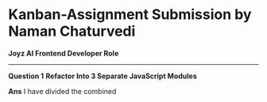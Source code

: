 # Kanban-Assignment Submission by Naman Chaturvedi
**Joyz AI Frontend Developer Role**

---

**Question 1**
**Refactor Into 3 Separate JavaScript Modules**


**Ans** I have divided the combined <script> tag from the base HTML to-do.html into 4 main javascript files in the root folder.
- storage.js:- This file contains the logic for data storage, i.e. the tasks are stored in localStorage with unique IDs. For this I used the Universally Unique Identifier (UUID for short) which generates a unique string for the task, which helps storing it under the JSON data in the tasks key in local Storage. For the fallback I used, the current Date, which in combination with UUID, provides the data for the column. Kindly check the screenshots below for reference:-

![Tasks Storage locally](/images/Screenshot2.png)

- render.js :- This is the DOM handling component which creates the elements, sorts tasks by priority and reorders without re-rendering the entire page. To avoid re-renders, renderNow function compares the desired structure of sorted tasks with the current DOM and DOM changes are made. The file ensures that only the missing tasks are created, for existing they are updated or kept same, and outdated tasks are removed. This keeps the page responsive and avoids re-renders on drag and drop or create/delete.

- dragdrop.js :- This script controls the drag and drop interactions between the three columns and updates the task status in the localStorage tasks key.
- main.js :- This is the main script connected to the to-do HTML file. This combines the other three and wires everything together, loads storage with the tasks, sets up event listeners and handles the form submission that goes to the To-Do Section.

---

**Question 2**
**Bug Fixing**

**Ans** 
- Bug 1 had the issue where the task lost the ID when it was dragged from one section to another.
For this, I fixed this by making every task element store its dataset Id in render.js. Now the ID is always preserved whenever the task is moved from one section to another.

- Bug 2 had the issue that wrong task was deleted because the IDs werent unique. As I mentioned above, I used the UUID for generating a unique string for every task which is stored with the task and the Date created as a fallback. So, when a task is deleted, the unique ID is deleted and no duplicate ID is present, this helps in deleting the correct one only.

---

**Question 3**
**Task Priority Feature and New Features**

**Ans** The HTML form did not have a priority select when it was provided. I added the select tag for priority in the form, with the options to select from the Low, Medium or High.
This helps in identifying the priority. For new features, I have a few ideas:-

- The reordering of the tasks in the same column is missing, can be added.</n>
- A due date for every task can be added.
- Google OAuth or Database with a proper backend to allow users to login and manage the tasks individually.
For organizations, the asignees and the assigned can be segregated with a DB like PostgreSQL or MongoDB (PostgreSQL preferred)

![Priority Select](/images/Screenshot1.png)

